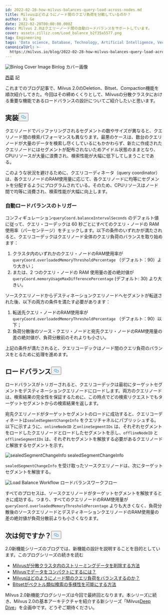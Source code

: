 ```yaml
---
id: 2022-02-28-how-milvus-balances-query-load-across-nodes.md
title: Milvusはどのようにノード間のクエリ負荷を分散しているのか？
author: Xi Ge
date: 2022-02-28T00:00:00.000Z
desc: Milvus 2.0はクエリーノード間の自動ロードバランスをサポートしています。
cover: assets.zilliz.com/Load_balance_b2f35a5577.png
tag: Engineering
tags: 'Data science, Database, Technology, Artificial Intelligence, Vector Management'
canonicalUrl: >-
  https://milvus.io/blog/2022-02-28-how-milvus-balances-query-load-across-nodes.md
---
```

<p>
  
   <span class="img-wrapper"> <img translate="no" src="https://assets.zilliz.com/Load_balance_b2f35a5577.png" alt="Binlog Cover Image" class="doc-image" id="binlog-cover-image" />
   </span> <span class="img-wrapper"> <span>Binlog カバー画像</span> </span></p>
<p><a href="https://github.com/xige-16">西葛</a> 記</p>
<p>これまでのブログ記事で、Milvus 2.0のDeletion、Bitset、Compaction機能を順次紹介してきた。今回はその締めくくりとして、Milvusの分散クラスタにおける重要な機能であるロードバランスの設計についてご紹介したいと思います。</p>
<h2 id="Implementation" class="common-anchor-header">実装<button data-href="#Implementation" class="anchor-icon" translate="no">
      <svg translate="no"
        aria-hidden="true"
        focusable="false"
        height="20"
        version="1.1"
        viewBox="0 0 16 16"
        width="16"
      >
        <path
          fill="#0092E4"
          fill-rule="evenodd"
          d="M4 9h1v1H4c-1.5 0-3-1.69-3-3.5S2.55 3 4 3h4c1.45 0 3 1.69 3 3.5 0 1.41-.91 2.72-2 3.25V8.59c.58-.45 1-1.27 1-2.09C10 5.22 8.98 4 8 4H4c-.98 0-2 1.22-2 2.5S3 9 4 9zm9-3h-1v1h1c1 0 2 1.22 2 2.5S13.98 12 13 12H9c-.98 0-2-1.22-2-2.5 0-.83.42-1.64 1-2.09V6.25c-1.09.53-2 1.84-2 3.25C6 11.31 7.55 13 9 13h4c1.45 0 3-1.69 3-3.5S14.5 6 13 6z"
        ></path>
      </svg>
    </button></h2><p>クエリノードでバッファリングされるセグメントの数やサイズが異なると、クエリノード間の検索パフォーマンスも異なります。最悪のケースは、数台のクエリノードが大量のデータを検索し尽くしているにもかかわらず、新たに作成されたクエリノードにはセグメントが配布されないためアイドル状態のままとなり、CPUリソースが大量に浪費され、検索性能が大幅に低下してしまうことである。</p>
<p>このような状況を避けるために、クエリコーディネータ（query coordinator）は、各クエリノードのRAM使用量に応じて、各クエリノードに均等にセグメントを分配するようにプログラムされている。そのため、CPUリソースはノード間で均等に消費され、検索性能が大幅に向上します。</p>
<h3 id="Trigger-automatic-load-balance" class="common-anchor-header">自動ロードバランスのトリガー</h3><p>コンフィギュレーション<code translate="no">queryCoord.balanceIntervalSeconds</code> のデフォルト値に従って、クエリ・コーデックは 60 秒ごとにすべてのクエリ・ノードの RAM 使用率（パーセンテージ）をチェックします。以下の条件のいずれかが満たされると、クエリコーデックはクエリノード全体のクエリ負荷のバランスを取り始めます：</p>
<ol>
<li>クラスタ内のいずれかのクエリ・ノードのRAM使用率が<code translate="no">queryCoord.overloadedMemoryThresholdPercentage</code> （デフォルト：90）より大きい；</li>
<li>または、2 つのクエリ・ノードの RAM 使用量の差の絶対値が<code translate="no">queryCoord.memoryUsageMaxDifferencePercentage</code> (デフォルト: 30) より大きい。</li>
</ol>
<p>ソースクエリノードからデスティネーションクエリノードへセグメントが転送された後、以下の両方の条件を満たす必要があります：</p>
<ol>
<li>転送先クエリ・ノードのRAM使用率が<code translate="no">queryCoord.overloadedMemoryThresholdPercentage</code> （デフォルト：90）以下；</li>
<li>負荷分散後のソース・クエリ・ノードと宛先クエリ・ノードのRAM使用量の差の絶対値が、負荷分散前のそれよりも小さい。</li>
</ol>
<p>上記の条件が満たされると、クエリコーデックはノード間のクエリ負荷のバランスをとるために処理を進めます。</p>
<h2 id="Load-balance" class="common-anchor-header">ロードバランス<button data-href="#Load-balance" class="anchor-icon" translate="no">
      <svg translate="no"
        aria-hidden="true"
        focusable="false"
        height="20"
        version="1.1"
        viewBox="0 0 16 16"
        width="16"
      >
        <path
          fill="#0092E4"
          fill-rule="evenodd"
          d="M4 9h1v1H4c-1.5 0-3-1.69-3-3.5S2.55 3 4 3h4c1.45 0 3 1.69 3 3.5 0 1.41-.91 2.72-2 3.25V8.59c.58-.45 1-1.27 1-2.09C10 5.22 8.98 4 8 4H4c-.98 0-2 1.22-2 2.5S3 9 4 9zm9-3h-1v1h1c1 0 2 1.22 2 2.5S13.98 12 13 12H9c-.98 0-2-1.22-2-2.5 0-.83.42-1.64 1-2.09V6.25c-1.09.53-2 1.84-2 3.25C6 11.31 7.55 13 9 13h4c1.45 0 3-1.69 3-3.5S14.5 6 13 6z"
        ></path>
      </svg>
    </button></h2><p>ロードバランスがトリガーされると、クエリコーデックは最初にターゲットセグメントをデスティネーションクエリノードにロードします。両方のクエリノードは、検索結果の完全性を保証するために、この時点でどの検索リクエストでもターゲットセグメントからの検索結果を返します。</p>
<p>宛先クエリノードがターゲットセグメントのロードに成功すると、クエリコーデ ィネートは<code translate="no">sealedSegmentChangeInfo</code> をクエリチャネルにパブリッシュする。以下に示すように、<code translate="no">onlineNodeID</code> と<code translate="no">onlineSegmentIDs</code> は、それぞれセグメントをロードしたクエリノードとロードしたセグメントを示し、<code translate="no">offlineNodeID</code> と<code translate="no">offlineSegmentIDs</code> は、それぞれセグメントを解放する必要があるクエリノードと解放するセグメントを示す。</p>
<p>
  
   <span class="img-wrapper"> <img translate="no" src="https://assets.zilliz.com/20220228_145413_f253cec15b.png" alt="sealedSegmentChangeInfo" class="doc-image" id="sealedsegmentchangeinfo" />
   </span> <span class="img-wrapper"> <span>sealedSegmentChangeInfo</span> </span></p>
<p><code translate="no">sealedSegmentChangeInfo</code> を受け取ったソースクエリノードは、次にターゲットセグメントを解放する。</p>
<p>
  
   <span class="img-wrapper"> <img translate="no" src="https://assets.zilliz.com/20220228_145436_2604bc57a5.png" alt="Load Balance Workflow" class="doc-image" id="load-balance-workflow" />
   </span> <span class="img-wrapper"> <span>ロードバランスワークフロー</span> </span></p>
<p>すべてのプロセスは、ソースクエリノードがターゲットセグメントを解放するときに成功する。つまり、すべてのクエリノードのRAM使用量が<code translate="no">queryCoord.overloadedMemoryThresholdPercentage</code> よりも大きくなく、負荷分散後のソースクエリノードとデスティネーションクエリノードのRAM使用量の差の絶対値が負荷分散前よりも小さくなります。</p>
<h2 id="Whats-next" class="common-anchor-header">次は何ですか？<button data-href="#Whats-next" class="anchor-icon" translate="no">
      <svg translate="no"
        aria-hidden="true"
        focusable="false"
        height="20"
        version="1.1"
        viewBox="0 0 16 16"
        width="16"
      >
        <path
          fill="#0092E4"
          fill-rule="evenodd"
          d="M4 9h1v1H4c-1.5 0-3-1.69-3-3.5S2.55 3 4 3h4c1.45 0 3 1.69 3 3.5 0 1.41-.91 2.72-2 3.25V8.59c.58-.45 1-1.27 1-2.09C10 5.22 8.98 4 8 4H4c-.98 0-2 1.22-2 2.5S3 9 4 9zm9-3h-1v1h1c1 0 2 1.22 2 2.5S13.98 12 13 12H9c-.98 0-2-1.22-2-2.5 0-.83.42-1.64 1-2.09V6.25c-1.09.53-2 1.84-2 3.25C6 11.31 7.55 13 9 13h4c1.45 0 3-1.69 3-3.5S14.5 6 13 6z"
        ></path>
      </svg>
    </button></h2><p>2.0新機能シリーズのブログでは、新機能の設計を説明することを目的としています。このブログシリーズの続きを読む</p>
<ul>
<li><a href="https://milvus.io/blog/2022-02-07-how-milvus-deletes-streaming-data-in-distributed-cluster.md">Milvusが分散クラスタ内のストリーミングデータを削除する方法</a></li>
<li><a href="https://milvus.io/blog/2022-2-21-compact.md">Milvusでデータをコンパクトにするには？</a></li>
<li><a href="https://milvus.io/blog/2022-02-28-how-milvus-balances-query-load-across-nodes.md">Milvusはどのようにノード間のクエリ負荷をバランスするのか？</a></li>
<li><a href="https://milvus.io/blog/2022-2-14-bitset.md">Bitsetがベクトル類似検索の多様性を可能にする方法</a></li>
</ul>
<p>Milvus 2.0新機能ブログシリーズは今回で最終回となります。本シリーズに続き、Milvus 2.0の基本アーキテクチャを紹介する新シリーズ「Milvus<a href="https://milvus.io/blog/deep-dive-1-milvus-architecture-overview.md">Deep Dive</a>」を企画中です。どうぞご期待ください。</p>
